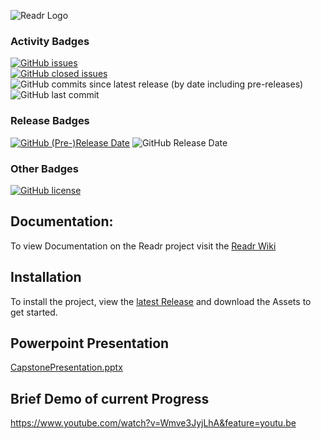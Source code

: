 ![Readr Logo](https://media.githubusercontent.com/media/Techie09/readr/master/Assets/Readr_logo_200x200.png)  

### Activity Badges
[![GitHub issues](https://img.shields.io/github/issues-raw/Techie09/Readr)](https://github.com/Techie09/readr/issues)  
[![GitHub closed issues](https://img.shields.io/github/issues-closed-raw/Techie09/Readr?color=green)](https://github.com/Techie09/readr/issues)  
![GitHub commits since latest release (by date including pre-releases)](https://img.shields.io/github/commits-since/Techie09/Readr/0.0.1.0alpha/master?include_prereleases)  
![GitHub last commit](https://img.shields.io/github/last-commit/Techie09/Readr)  

### Release Badges
[![GitHub (Pre-)Release Date](https://img.shields.io/github/release-date-pre/Techie09/Readr?label=Pre-Release)](https://github.com/Techie09/readr/releases)
![GitHub Release Date](https://img.shields.io/github/release-date/techie09/Readr)  

### Other Badges
[![GitHub license](https://img.shields.io/github/license/Techie09/readr)](https://github.com/Techie09/readr/blob/master/LICENSE)  

## Documentation:
To view Documentation on the Readr project visit the [Readr Wiki](https://github.com/Techie09/readr/wiki)

## Installation
To install the project, view the [latest Release](https://github.com/Techie09/readr/releases) and download the Assets to get started.

## Powerpoint Presentation
[CapstonePresentation.pptx](https://github.com/Techie09/readr/files/4641648/CapstonePresentation.pptx)

## Brief Demo of current Progress
https://www.youtube.com/watch?v=Wmve3JyjLhA&feature=youtu.be
